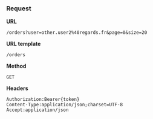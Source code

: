 ### Request

**URL**

`/orders?user=other.user2%40regards.fr&page=0&size=20`

**URL template**

`/orders`

**Method**

`GET`

**Headers**

`Authorization:Bearer{token}`  
`Content-Type:application/json;charset=UTF-8`  
`Accept:application/json`  

